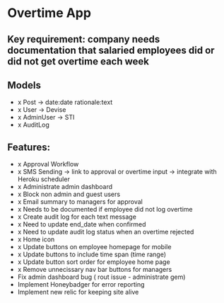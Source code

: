 # Overtime App

## Key requirement: company needs documentation that salaried employees did or did not get overtime each week

## Models
- x Post -> date:date rationale:text
- x User -> Devise
- x AdminUser -> STI
- x AuditLog

## Features:
- x Approval Workflow
- x SMS Sending -> link to approval or overtime input -> integrate with Heroku scheduler
- x Administrate admin dashboard
- x Block non admin and guest users
- x Email summary to managers for approval
- x Needs to be documented if employee did not log overtime
- x Create audit log for each text message
- x Need to update end_date when confirmed
- x Need to update audit log status when an overtime rejected
- x Home icon
- x Update buttons on employee homepage for mobile
- x Update buttons to include time span (time range)
- x Update button sort order for employee home page
- x Remove unnecissary nav bar buttons for managers
- Fix admin dashboard bug ( rout issue - administrate gem)
- Implement Honeybadger for error reporting
- Implement new relic for keeping site alive

